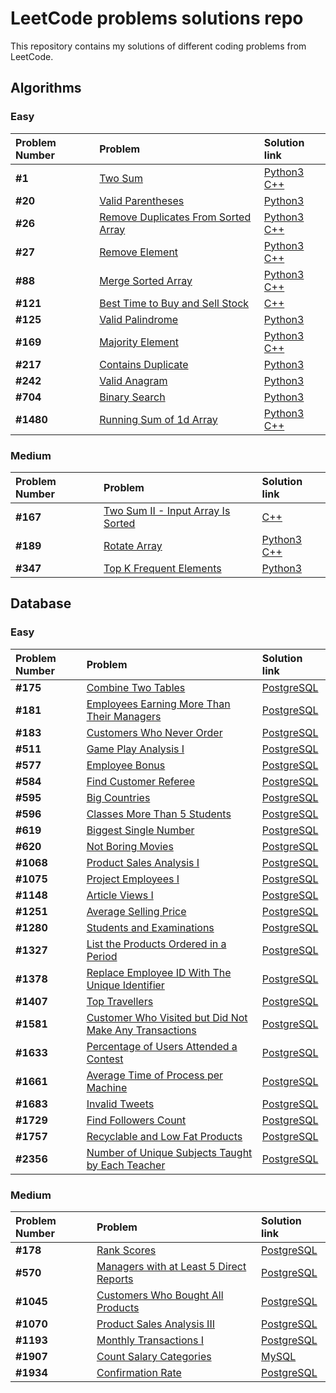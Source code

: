 # LeetCode problems solutions repo

This repository contains my solutions of different coding problems from LeetCode.

## Algorithms

### Easy

| Problem Number | Problem | Solution link | 
| :---------------------- | :---------------------- | :---------------------- | 
| **#1** | [Two Sum](https://leetcode.com/problems/two-sum/) | [Python3](Algorithms/Easy/two_sum.py) <br> [C++](Algorithms/Easy/two_sum.cpp) |
| **#20** | [Valid Parentheses](https://leetcode.com/problems/valid-parentheses/description/) | [Python3](Algorithms/Easy/valid_parentheses.py) |
| **#26** | [Remove Duplicates From Sorted Array](https://leetcode.com/problems/remove-duplicates-from-sorted-array/) | [Python3](Algorithms/Easy/remove_duplicates_sorted.py) <br> [C++](Algorithms/Easy/remove_duplicates_sorted.cpp) |
| **#27** | [Remove Element](https://leetcode.com/problems/remove-element/) | [Python3](Algorithms/Easy/remove_element.py) <br> [C++](Algorithms/Easy/remove_element.cpp) |
| **#88** | [Merge Sorted Array](https://leetcode.com/problems/merge-sorted-array/description/) | [Python3](Algorithms/Easy/merge_sorted.py) <br> [C++](Algorithms/Easy/merge_sorted.cpp) |
| **#121** | [Best Time to Buy and Sell Stock](https://leetcode.com/problems/best-time-to-buy-and-sell-stock/) | [C++](Algorithms/Easy/best_time_stock.cpp) |
| **#125** | [Valid Palindrome](https://leetcode.com/problems/valid-palindrome/description/) | [Python3](Algorithms/Easy/valid_palindrome.py) |
| **#169** | [Majority Element](https://leetcode.com/problems/majority-element/) | [Python3](Algorithms/Easy/majority_element.py) <br> [C++](Algorithms/Easy/majority_element.cpp) |
| **#217** | [Contains Duplicate](https://leetcode.com/problems/contains-duplicate/description/) | [Python3](Algorithms/Easy/contains_duplicate.py) |
| **#242** | [Valid Anagram](https://leetcode.com/problems/valid-anagram/description/) | [Python3](Algorithms/Easy/valid_anagram.py) |
| **#704** | [Binary Search](https://leetcode.com/problems/binary-search/description/) | [Python3](Algorithms/Easy/binary_search.py) |
| **#1480** | [Running Sum of 1d Array](https://leetcode.com/problems/running-sum-of-1d-array/description/) | [Python3](Algorithms/Easy/running_sum_1d.py) <br> [C++](Algorithms/Easy/running_sum_1d.cpp) |

### Medium

| Problem Number | Problem | Solution link | 
| :---------------------- | :---------------------- | :---------------------- |
| **#167** | [Two Sum II - Input Array Is Sorted](https://leetcode.com/problems/two-sum-ii-input-array-is-sorted/description/) | [C++](Algorithms/Medium/two_sum_2.cpp) |
| **#189** | [Rotate Array](https://leetcode.com/problems/rotate-array/description/) | [Python3](Algorithms/Medium/rotate_array.py) <br> [C++](Algorithms/Medium/rotate_array.cpp) |
| **#347** | [Top K Frequent Elements](https://leetcode.com/problems/top-k-frequent-elements/description/) | [Python3](Algorithms/Medium/top_k_elems.py) |


## Database

### Easy

| Problem Number | Problem | Solution link | 
| :---------------------- | :---------------------- | :---------------------- | 
| **#175** | [Combine Two Tables](https://leetcode.com/problems/combine-two-tables/) | [PostgreSQL](Database/Easy/combine_two_tables.sql) |
| **#181** | [Employees Earning More Than Their Managers](https://leetcode.com/problems/employees-earning-more-than-their-managers/) | [PostgreSQL](Database/Easy/employees_earning_more_than_managers.sql) |
| **#183** | [Customers Who Never Order](https://leetcode.com/problems/customers-who-never-order/) | [PostgreSQL](Database/Easy/customers_who_never_order.sql) |
| **#511** | [Game Play Analysis I](https://leetcode.com/problems/game-play-analysis-i/) | [PostgreSQL](Database/Easy/game_play_analysis_1.sql) |
| **#577** | [Employee Bonus](https://leetcode.com/problems/employee-bonus/) | [PostgreSQL](Database/Easy/employee_bonus.sql) |
| **#584** | [Find Customer Referee](https://leetcode.com/problems/find-customer-referee/) | [PostgreSQL](Database/Easy/find_customer_referee.sql) |
| **#595** | [Big Countries](https://leetcode.com/problems/big-countries/) | [PostgreSQL](Database/Easy/big_countries.sql) |
| **#596** | [Classes More Than 5 Students](https://leetcode.com/problems/classes-more-than-5-students/) | [PostgreSQL](Database/Easy/classes_more_than_five_students.sql) |
| **#619** | [Biggest Single Number](https://leetcode.com/problems/biggest-single-number/description/) | [PostgreSQL](Database/Easy/biggest_single_number.sql) |
| **#620** | [Not Boring Movies](https://leetcode.com/problems/not-boring-movies/description/) | [PostgreSQL](Database/Easy/not_boring.sql) |
| **#1068** | [Product Sales Analysis I](https://leetcode.com/problems/product-sales-analysis-i/) | [PostgreSQL](Database/Easy/product_sales_analysis_1.sql) |
| **#1075** | [Project Employees I](https://leetcode.com/problems/project-employees-i/description/) | [PostgreSQL](Database/Easy/project_employees_1.sql) |
| **#1148** | [Article Views I](https://leetcode.com/problems/article-views-i/description/) | [PostgreSQL](Database/Easy/article_views_1.sql) |
| **#1251** | [Average Selling Price](https://leetcode.com/problems/average-selling-price/description/) | [PostgreSQL](Database/Easy/average_selling_price.sql) |
| **#1280** | [Students and Examinations](https://leetcode.com/problems/students-and-examinations/description/) | [PostgreSQL](Database/Easy/students_examinations.sql) |
| **#1327** | [List the Products Ordered in a Period](https://leetcode.com/problems/list-the-products-ordered-in-a-period/) | [PostgreSQL](Database/Easy/list_products_ordered_period.sql) |
| **#1378** | [Replace Employee ID With The Unique Identifier](https://leetcode.com/problems/replace-employee-id-with-the-unique-identifier/description/) | [PostgreSQL](Database/Easy/replace_employee_id.sql) |
| **#1407** | [Top Travellers](https://leetcode.com/problems/top-travellers/) | [PostgreSQL](Database/Easy/top_travellers.sql) |
| **#1581** | [Customer Who Visited but Did Not Make Any Transactions](https://leetcode.com/problems/customer-who-visited-but-did-not-make-any-transactions/) | [PostgreSQL](Database/Easy/customer_no_transactions.sql) |
| **#1633** | [Percentage of Users Attended a Contest](https://leetcode.com/problems/percentage-of-users-attended-a-contest/description/) | [PostgreSQL](Database/Easy/user_attendance.sql) |
| **#1661** | [Average Time of Process per Machine](https://leetcode.com/problems/average-time-of-process-per-machine/description/) | [PostgreSQL](Database/Easy/avg_time_process.sql) |
| **#1683** | [Invalid Tweets](https://leetcode.com/problems/invalid-tweets/description/) | [PostgreSQL](Database/Easy/invalid_tweets.sql) |
| **#1729** | [Find Followers Count](https://leetcode.com/problems/find-followers-count/description/) | [PostgreSQL](Database/Easy/followers_count.sql) |
| **#1757** | [Recyclable and Low Fat Products](https://leetcode.com/problems/recyclable-and-low-fat-products/description/) | [PostgreSQL](Database/Easy/rec_and_low.sql) |
| **#2356** | [Number of Unique Subjects Taught by Each Teacher](https://leetcode.com/problems/number-of-unique-subjects-taught-by-each-teacher/description/) | [PostgreSQL](Database/Easy/unique_subjects.sql) |

### Medium

| Problem Number | Problem | Solution link | 
| :---------------------- | :---------------------- | :---------------------- | 
| **#178** | [Rank Scores](https://leetcode.com/problems/rank-scores/) | [PostgreSQL](Database/Medium/rank_scores.sql) |
| **#570** | [Managers with at Least 5 Direct Reports](https://leetcode.com/problems/managers-with-at-least-5-direct-reports/description/) | [PostgreSQL](Database/Medium/managers_5_direct_reports.sql) |
| **#1045** | [Customers Who Bought All Products](https://leetcode.com/problems/customers-who-bought-all-products/description/) | [PostgreSQL](Database/Medium/customers_allprods.sql) |
| **#1070** | [Product Sales Analysis III](https://leetcode.com/problems/product-sales-analysis-iii/description/) | [PostgreSQL](Database/Medium/product_sales_analysis_3.sql) |
| **#1193** | [Monthly Transactions I](https://leetcode.com/problems/monthly-transactions-i/description/) | [PostgreSQL](Database/Medium/monthly_transactions_1.sql) |
| **#1907** | [Count Salary Categories](https://leetcode.com/problems/count-salary-categories/description/) | [MySQL](Database/Medium/salary_categories.sql) |
| **#1934** | [Confirmation Rate](https://leetcode.com/problems/confirmation-rate/description/) | [PostgreSQL](Database/Medium/confirmation_rate.sql) |
